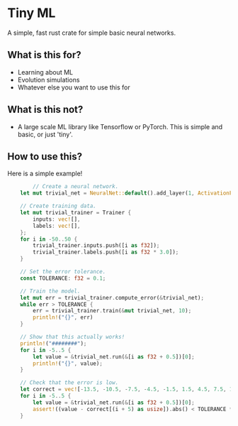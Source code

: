 # Tiny ML

A simple, fast rust crate for simple basic neural networks.

## What is this for?

- Learning about ML
- Evolution simulations
- Whatever else you want to use this for

## What is this **not**?

- A large scale ML library like Tensorflow or PyTorch. This is simple and basic, or just 'tiny'.

## How to use this?

Here is a simple example!

```rust
        // Create a neural network.
    let mut trivial_net = NeuralNet::default().add_layer(1, ActivationFn::Linear);

    // Create training data.
    let mut trivial_trainer = Trainer {
        inputs: vec![],
        labels: vec![],
    };
    for i in -50..50 {
        trivial_trainer.inputs.push([i as f32]);
        trivial_trainer.labels.push([i as f32 * 3.0]);
    }

    // Set the error tolerance.
    const TOLERANCE: f32 = 0.1;

    // Train the model.
    let mut err = trivial_trainer.compute_error(&trivial_net);
    while err > TOLERANCE {
        err = trivial_trainer.train(&mut trivial_net, 10);
        println!("{}", err)
    }

    // Show that this actually works!
    println!("########");
    for i in -5..5 {
        let value = &trivial_net.run(&[i as f32 + 0.5])[0];
        println!("{}", value);
    }

    // Check that the error is low.
    let correct = vec![-13.5, -10.5, -7.5, -4.5, -1.5, 1.5, 4.5, 7.5, 10.5, 13.5];
    for i in -5..5 {
        let value = &trivial_net.run(&[i as f32 + 0.5])[0];
        assert!((value - correct[(i + 5) as usize]).abs() < TOLERANCE * 2.0);
    }
```
